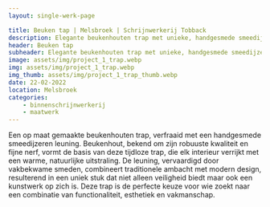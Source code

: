 ```yaml
---
layout: single-werk-page

title: Beuken tap | Melsbroek | Schrijnwerkerij Tobback
description: Elegante beukenhouten trap met unieke, handgesmede smeedijzeren leuning. Perfecte synergie van stijl & duurzaamheid.
header: Beuken tap
subheader: Elegante beukenhouten trap met unieke, handgesmede smeedijzeren leuning.
image: assets/img/project_1_trap.webp
img: assets/img/project_1_trap.webp
img_thumb: assets/img/project_1_trap_thumb.webp
date: 22-02-2022
location: Melsbroek
categories: 
    - binnenschrijnwerkerij
    - maatwerk
---
```


Een op maat gemaakte beukenhouten trap, verfraaid met een handgesmede smeedijzeren leuning. Beukenhout, bekend om zijn robuuste kwaliteit en fijne nerf, vormt de basis van deze tijdloze trap, die elk interieur verrijkt met een warme, natuurlijke uitstraling. De leuning, vervaardigd door vakbekwame smeden, combineert traditionele ambacht met modern design, resulterend in een uniek stuk dat niet alleen veiligheid biedt maar ook een kunstwerk op zich is. Deze trap is de perfecte keuze voor wie zoekt naar een combinatie van functionaliteit, esthetiek en vakmanschap.
